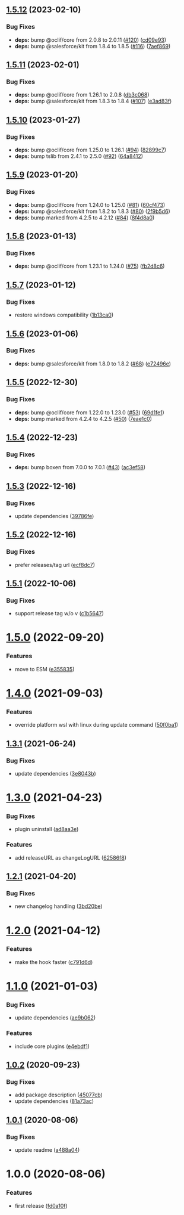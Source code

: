 ## [1.5.12](https://github.com/jayree/oclif-plugin-update-notifier/compare/v1.5.11...v1.5.12) (2023-02-10)


### Bug Fixes

* **deps:** bump @oclif/core from 2.0.8 to 2.0.11 ([#120](https://github.com/jayree/oclif-plugin-update-notifier/issues/120)) ([cd09e93](https://github.com/jayree/oclif-plugin-update-notifier/commit/cd09e9386f6dbd83835a027c2e03467391927388))
* **deps:** bump @salesforce/kit from 1.8.4 to 1.8.5 ([#116](https://github.com/jayree/oclif-plugin-update-notifier/issues/116)) ([7aef869](https://github.com/jayree/oclif-plugin-update-notifier/commit/7aef869af5ba579edfbf12699ff0a0f016dbc1e2))

## [1.5.11](https://github.com/jayree/oclif-plugin-update-notifier/compare/v1.5.10...v1.5.11) (2023-02-01)


### Bug Fixes

* **deps:** bump @oclif/core from 1.26.1 to 2.0.8 ([db3c068](https://github.com/jayree/oclif-plugin-update-notifier/commit/db3c0689bc9edc759c67a5ca9c30bf4aa56287d0))
* **deps:** bump @salesforce/kit from 1.8.3 to 1.8.4 ([#107](https://github.com/jayree/oclif-plugin-update-notifier/issues/107)) ([e3ad83f](https://github.com/jayree/oclif-plugin-update-notifier/commit/e3ad83f26d585d18eae65605d8bbaacd23bcdb08))

## [1.5.10](https://github.com/jayree/oclif-plugin-update-notifier/compare/v1.5.9...v1.5.10) (2023-01-27)


### Bug Fixes

* **deps:** bump @oclif/core from 1.25.0 to 1.26.1 ([#94](https://github.com/jayree/oclif-plugin-update-notifier/issues/94)) ([82899c7](https://github.com/jayree/oclif-plugin-update-notifier/commit/82899c7d09147d864b1584282c0351bfd2424fd1))
* **deps:** bump tslib from 2.4.1 to 2.5.0 ([#92](https://github.com/jayree/oclif-plugin-update-notifier/issues/92)) ([64a8412](https://github.com/jayree/oclif-plugin-update-notifier/commit/64a8412bd32343a7c07a756e66faf7c262ab8cac))

## [1.5.9](https://github.com/jayree/oclif-plugin-update-notifier/compare/v1.5.8...v1.5.9) (2023-01-20)


### Bug Fixes

* **deps:** bump @oclif/core from 1.24.0 to 1.25.0 ([#81](https://github.com/jayree/oclif-plugin-update-notifier/issues/81)) ([60cf473](https://github.com/jayree/oclif-plugin-update-notifier/commit/60cf473e5b275175ddab2302d47efaa185bf4c5c))
* **deps:** bump @salesforce/kit from 1.8.2 to 1.8.3 ([#80](https://github.com/jayree/oclif-plugin-update-notifier/issues/80)) ([2f9b5d6](https://github.com/jayree/oclif-plugin-update-notifier/commit/2f9b5d67fc933f95ca90b7a917c0ead0da12e99d))
* **deps:** bump marked from 4.2.5 to 4.2.12 ([#84](https://github.com/jayree/oclif-plugin-update-notifier/issues/84)) ([8f4d8a0](https://github.com/jayree/oclif-plugin-update-notifier/commit/8f4d8a0f87a088cdc96f24ab0bcdcf4c4f23af42))

## [1.5.8](https://github.com/jayree/oclif-plugin-update-notifier/compare/v1.5.7...v1.5.8) (2023-01-13)


### Bug Fixes

* **deps:** bump @oclif/core from 1.23.1 to 1.24.0 ([#75](https://github.com/jayree/oclif-plugin-update-notifier/issues/75)) ([fb2d8c6](https://github.com/jayree/oclif-plugin-update-notifier/commit/fb2d8c69cfbb6385056207a3b5bbe05897fe54fa))

## [1.5.7](https://github.com/jayree/oclif-plugin-update-notifier/compare/v1.5.6...v1.5.7) (2023-01-12)


### Bug Fixes

* restore windows compatibility ([1b13ca0](https://github.com/jayree/oclif-plugin-update-notifier/commit/1b13ca00bdd4bcfa589fce85cdead6aa16db892c))

## [1.5.6](https://github.com/jayree/oclif-plugin-update-notifier/compare/v1.5.5...v1.5.6) (2023-01-06)


### Bug Fixes

* **deps:** bump @salesforce/kit from 1.8.0 to 1.8.2 ([#68](https://github.com/jayree/oclif-plugin-update-notifier/issues/68)) ([e72496e](https://github.com/jayree/oclif-plugin-update-notifier/commit/e72496e39badc342af64c12be6628f68f272807e))

## [1.5.5](https://github.com/jayree/oclif-plugin-update-notifier/compare/v1.5.4...v1.5.5) (2022-12-30)


### Bug Fixes

* **deps:** bump @oclif/core from 1.22.0 to 1.23.0 ([#53](https://github.com/jayree/oclif-plugin-update-notifier/issues/53)) ([69d1fe1](https://github.com/jayree/oclif-plugin-update-notifier/commit/69d1fe1f22c26b5081e2a5008dc23681aacad888))
* **deps:** bump marked from 4.2.4 to 4.2.5 ([#50](https://github.com/jayree/oclif-plugin-update-notifier/issues/50)) ([7eae1c0](https://github.com/jayree/oclif-plugin-update-notifier/commit/7eae1c0a8beacfef138eb5e243541de1a8955ccb))

## [1.5.4](https://github.com/jayree/oclif-plugin-update-notifier/compare/v1.5.3...v1.5.4) (2022-12-23)


### Bug Fixes

* **deps:** bump boxen from 7.0.0 to 7.0.1 ([#43](https://github.com/jayree/oclif-plugin-update-notifier/issues/43)) ([ac3ef58](https://github.com/jayree/oclif-plugin-update-notifier/commit/ac3ef58f563f699565581647c483e1aca18f04a6))

## [1.5.3](https://github.com/jayree/oclif-plugin-update-notifier/compare/v1.5.2...v1.5.3) (2022-12-16)


### Bug Fixes

* update dependencies ([39786fe](https://github.com/jayree/oclif-plugin-update-notifier/commit/39786fe91d8064ea878d099e16dc9d3a1715a88e))

## [1.5.2](https://github.com/jayree/oclif-plugin-update-notifier/compare/v1.5.1...v1.5.2) (2022-12-16)


### Bug Fixes

* prefer releases/tag url ([ecf8dc7](https://github.com/jayree/oclif-plugin-update-notifier/commit/ecf8dc72c070ab7308c38495ce4475fc6f2a8d35))

## [1.5.1](https://github.com/jayree/oclif-plugin-update-notifier/compare/v1.5.0...v1.5.1) (2022-10-06)


### Bug Fixes

* support release tag w/o v ([c1b5647](https://github.com/jayree/oclif-plugin-update-notifier/commit/c1b564747a1354aa3534c8368ade12b57611a75e))

# [1.5.0](https://github.com/jayree/oclif-plugin-update-notifier/compare/v1.4.0...v1.5.0) (2022-09-20)


### Features

* move to ESM ([e355835](https://github.com/jayree/oclif-plugin-update-notifier/commit/e355835bd50814f06ecb670bf60c95fc989763e2))

# [1.4.0](https://github.com/jayree/oclif-plugin-update-notifier/compare/v1.3.1...v1.4.0) (2021-09-03)


### Features

* override platform wsl with linux during update command ([50f0ba1](https://github.com/jayree/oclif-plugin-update-notifier/commit/50f0ba1a19be2a860207372607489dd2048828db))

## [1.3.1](https://github.com/jayree/oclif-plugin-update-notifier/compare/v1.3.0...v1.3.1) (2021-06-24)


### Bug Fixes

* update dependencies ([3e8043b](https://github.com/jayree/oclif-plugin-update-notifier/commit/3e8043b4402c728f4f1b29320f00926f87d5c770))

# [1.3.0](https://github.com/jayree/oclif-plugin-update-notifier/compare/v1.2.1...v1.3.0) (2021-04-23)


### Bug Fixes

* plugin uninstall ([ad8aa3e](https://github.com/jayree/oclif-plugin-update-notifier/commit/ad8aa3e9ec690eb2e8711127ff720eeb52a50dad))


### Features

* add releaseURL as changeLogURL ([62586f8](https://github.com/jayree/oclif-plugin-update-notifier/commit/62586f8a42df535a7aec0bac3556104f1e33b941))

## [1.2.1](https://github.com/jayree/oclif-plugin-update-notifier/compare/v1.2.0...v1.2.1) (2021-04-20)


### Bug Fixes

* new changelog handling ([3bd20be](https://github.com/jayree/oclif-plugin-update-notifier/commit/3bd20be86f7b76f3f77e0bbcd3063e1d594c4646))

# [1.2.0](https://github.com/jayree/oclif-plugin-update-notifier/compare/v1.1.0...v1.2.0) (2021-04-12)


### Features

* make the hook faster ([c791d6d](https://github.com/jayree/oclif-plugin-update-notifier/commit/c791d6d02256f1eb5847ec150345326dd7faf810))

# [1.1.0](https://github.com/jayree/oclif-plugin-update-notifier/compare/v1.0.2...v1.1.0) (2021-01-03)


### Bug Fixes

* update dependencies ([ae9b062](https://github.com/jayree/oclif-plugin-update-notifier/commit/ae9b0628ebba67457c73e37666d53fbf9b512571))


### Features

* include core plugins ([e4ebdf1](https://github.com/jayree/oclif-plugin-update-notifier/commit/e4ebdf11ca6a585faae4e955dbe6496bb46b2da0))

## [1.0.2](https://github.com/jayree/oclif-plugin-update-notifier/compare/v1.0.1...v1.0.2) (2020-09-23)


### Bug Fixes

* add package description ([45077cb](https://github.com/jayree/oclif-plugin-update-notifier/commit/45077cb3cfe8e8c22a194c72139114a4921564f1))
* update dependencies ([81a73ac](https://github.com/jayree/oclif-plugin-update-notifier/commit/81a73acf662fdafb76079c37028474fe0db68965))

## [1.0.1](https://github.com/jayree/oclif-plugin-update-notifier/compare/v1.0.0...v1.0.1) (2020-08-06)


### Bug Fixes

* update readme ([a488a04](https://github.com/jayree/oclif-plugin-update-notifier/commit/a488a0422ab4c9fd7328c549ddc6107e08e6ef28))

# 1.0.0 (2020-08-06)


### Features

* first release ([fd0a10f](https://github.com/jayree/oclif-plugin-update-notifier/commit/fd0a10f52ac46ea2ceb5870d033691ad02f45a52))
